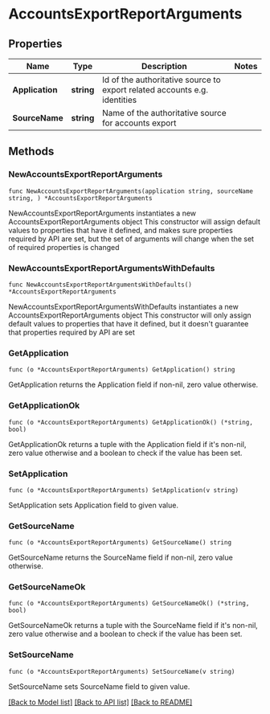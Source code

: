 # AccountsExportReportArguments

## Properties

Name | Type | Description | Notes
------------ | ------------- | ------------- | -------------
**Application** | **string** | Id of the authoritative source to export related accounts e.g. identities | 
**SourceName** | **string** | Name of the authoritative source for accounts export | 

## Methods

### NewAccountsExportReportArguments

`func NewAccountsExportReportArguments(application string, sourceName string, ) *AccountsExportReportArguments`

NewAccountsExportReportArguments instantiates a new AccountsExportReportArguments object
This constructor will assign default values to properties that have it defined,
and makes sure properties required by API are set, but the set of arguments
will change when the set of required properties is changed

### NewAccountsExportReportArgumentsWithDefaults

`func NewAccountsExportReportArgumentsWithDefaults() *AccountsExportReportArguments`

NewAccountsExportReportArgumentsWithDefaults instantiates a new AccountsExportReportArguments object
This constructor will only assign default values to properties that have it defined,
but it doesn't guarantee that properties required by API are set

### GetApplication

`func (o *AccountsExportReportArguments) GetApplication() string`

GetApplication returns the Application field if non-nil, zero value otherwise.

### GetApplicationOk

`func (o *AccountsExportReportArguments) GetApplicationOk() (*string, bool)`

GetApplicationOk returns a tuple with the Application field if it's non-nil, zero value otherwise
and a boolean to check if the value has been set.

### SetApplication

`func (o *AccountsExportReportArguments) SetApplication(v string)`

SetApplication sets Application field to given value.


### GetSourceName

`func (o *AccountsExportReportArguments) GetSourceName() string`

GetSourceName returns the SourceName field if non-nil, zero value otherwise.

### GetSourceNameOk

`func (o *AccountsExportReportArguments) GetSourceNameOk() (*string, bool)`

GetSourceNameOk returns a tuple with the SourceName field if it's non-nil, zero value otherwise
and a boolean to check if the value has been set.

### SetSourceName

`func (o *AccountsExportReportArguments) SetSourceName(v string)`

SetSourceName sets SourceName field to given value.



[[Back to Model list]](../README.md#documentation-for-models) [[Back to API list]](../README.md#documentation-for-api-endpoints) [[Back to README]](../README.md)


